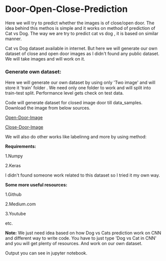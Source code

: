 # Door-Open-Close-Prediction

Here we will try to predict whether the images is of close/open door. The idea behind this methos is simple and it works on method of prediction of Cat vs Dog. The way we are try to predict cat vs dog , it is based on similar manner.

Cat vs Dog dataset available in internet. But here we will generate our own dataset of close and open door images as I didn't found any public dataset. We will take images and will work on it.

### Generate own dataset:
Here we will generate our own dataset by using only 'Two image' and will store it 'train' folder . We need only one folder to work and will split into train-test split. Performance level gets check on test data.

Code will generate dataset for closed image door till data_samples. Download the image from below sources.

[Open-Door-Image](https://lh3.googleusercontent.com/proxy/2r5DfhV00bQGQgHEDxFja1rzR_bCB8YTKwC0QwalMnJxIWBaxzqL_77cV-KuFgpppIaNPbRKbmgq7DLKEfcLYUao)

[Close-Door-Image](https://encrypted-tbn0.gstatic.com/images?q=tbn%3AANd9GcTu02CHXa9xdKBY3-9Y6cD5ofxOon1LGTxO3A&usqp=CAU)

We will also do other works like labelinng and more by using method:

**Requirements:**

1.Numpy

2.Keras

I didn't found someone work related to this dataset so I tried it my own way.

**Some more useful resources:**

1.Github

2.Medium.com

3.Youtube

etc.

**Note:** We just need idea based on how Dog vs Cats prediction work on CNN and different way to write code. You have to just type 'Dog vs Cat in CNN' and  you will get plenty of resources. And work on our own dataset.


Output you can see in jupyter notebook.
